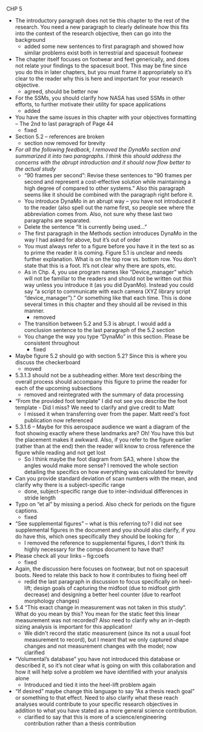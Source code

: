  CHP 5

- The introductory paragraph does not tie this chapter to the rest of the research. You need a new paragraph to clearly delineate how this fits into the context of the research objective, then can go into the background
  - added some new sentences to first paragraph and showed how similar problems exist both in terrestrial and spacesuit footwear
- The chapter itself focuses on footwear and feet generically, and does not relate your findings to the spacesuit boot. This may be fine since you do this in later chapters, but you must frame it appropriately so it’s clear to the reader why this is here and important for your research objective. 
  - agreed, should be better now
- For the SSMs, you should clarify how NASA has used SSMs in other efforts, to further motivate their utility for space applications
  - added
- You have the same issues in this chapter with your objectives formatting – The 2nd to last paragraph of Page 44
  - fixed
- Section 5.2 – references are broken
  - section now removed for brevity
- *For all the following feedback, I removed the DynaMo section and summarized it into two paragraphs. I think this should address the concerns with the abrupt introduction and it should now flow better to the actual study*
  - “90 frames per second”: Revise these sentences to “90 frames per second and represent a cost-effective solution while maintaining a high degree of compared to other systems.” Also this paragraph seems like it should be combined with the paragraph right before it.
  - You introduce DynaMo in an abrupt way – you have not introduced it to the reader (also spell out the name first, so people see where the abbreviation comes from. Also, not sure why these last two paragraphs are separated. 
  - Delete the sentence “It is currently being used…”
  - The first paragraph in the Methods section introduces DynaMo in the way I had asked for above, but it’s out of order
  - You must always refer to a figure before you have it in the text so as to prime the reader it is coming. Figure 5.1 is unclear and needs further explanation. What is on the top row vs. bottom row. You don’t state that this is a foot. It’s not clear why there are spots, etc.
  - As in Chp. 4, you use program names like “Device_manager” which will not be familiar to the readers and should not be written out this way unless you introduce it (as you did DyanMo). Instead you could say “a script to communicate with each camera (XYZ library script “device_manager”).” Or something like that each time.  This is done several times in this chapter and they should all be revised in this manner.
    - removed
  - The transition between 5.2 and 5.3 is abrupt. I would add a conclusion sentence to the last paragraph of the 5.2 section
  - You change the way you type “DynaMo” in this section. Please be consistent throughout
    - fixed
- Maybe figure 5.2 should go with section 5.2? Since this is where you discuss the checkerboard
  - moved
- 5.3.1.3 should not be a subheading either. More text describing the overall process should accompany this figure to prime the reader for each of the upcoming subsections
  - removed and reintegrated with the summary of data processing 
- “From the provided foot template” I did not see you describe the foot template - Did I miss? We need to clarify and give credit to Matt
  - I missed it when transferring over from the paper. Matt reed's foot publication now referenced
- 5.3.1.6 – Maybe for this aerospace audience we want a diagram of the foot showing exactly where these landmarks are? Oh! You have this but the placement makes it awkward. Also, if you refer to the figure earlier (rather than at the end) then the reader will know to cross reference the figure while reading and not get lost
  - So I think maybe the foot diagram from SA3, where I show the angles would make more sense? I removed the whole section detailing the specifics on how everything was calculated for brevity
- Can you provide standard deviation of scan numbers with the mean, and clarify why there is a subject-specific range
  - done, subject-specific range due to inter-individual differences in stride length
- Typo on “et al” by missing a period. Also check for periods on the figure captions.
  - fixed
- “See supplemental figures” – what is this referring to? I did not see supplemental figures in the document and you should also clarify, if you do have this, which ones specifically they should be looking for
  - I removed the reference to supplemental figures, I don't think its highly necessary for the comps document to have that? 
- Please check all your links – fig:coefs
  - fixed
- Again, the discussion here focuses on footwear, but not on spacesuit boots. Need to relate this back to how it contributes to fixing heel off
  - redid the last paragraph in discussion to focus specifically on heel-lift; design goals of capturing the midfoot (due to midfoot girth decrease) and designing a better heel counter (due to rearfoot morphology changes) 
- 5.4 “This exact change in measurement was not taken in this study”. What do you mean by this? You mean for the static feet this linear measurement was not recorded? Also need to clarify why an in-depth sizing analysis is important for this application! 
  - We didn't record the static measurement (since its not a usual foot measurement to record), but I meant that we only captured shape changes and not measurement changes with the model; now clarified 
- “Volumental’s database” you have not introduced this database or described it, so it’s not clear what is going on with this collaboration and how it will help solve a problem we have identified with your analysis alone
  - Introduced and tied it into the heel-lift problem again
- “If desired” maybe change this language to say “As a thesis reach goal” or something to that effect. Need to also clarify what these reach analyses would contribute to your specific research objectives in addition to what you have stated as a more general science contribution.	
  - clarified to say that this is more of a science/engineering contribution rather than a thesis contribution
